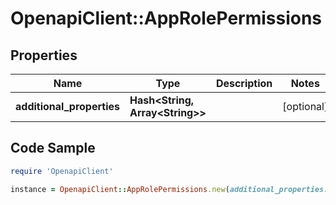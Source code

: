# OpenapiClient::AppRolePermissions

## Properties

Name | Type | Description | Notes
------------ | ------------- | ------------- | -------------
**additional_properties** | **Hash&lt;String, Array&lt;String&gt;&gt;** |  | [optional] 

## Code Sample

```ruby
require 'OpenapiClient'

instance = OpenapiClient::AppRolePermissions.new(additional_properties: null)
```


